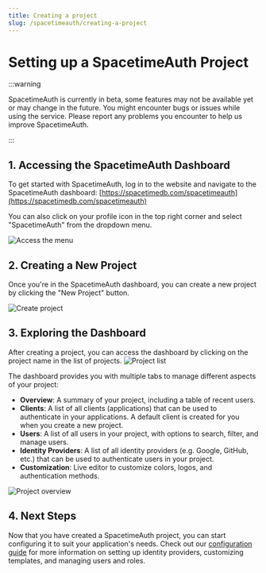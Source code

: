 ```yaml
---
title: Creating a project
slug: /spacetimeauth/creating-a-project
---
```


# Setting up a SpacetimeAuth Project

:::warning

SpacetimeAuth is currently in beta, some features may not be available yet or may change in the future. You might encounter bugs or issues while using the service. Please report any problems you encounter to help us improve SpacetimeAuth.

:::

## 1. Accessing the SpacetimeAuth Dashboard

To get started with SpacetimeAuth, log in to the website and navigate to the
SpacetimeAuth dashboard: [https://spacetimedb.com/spacetimeauth](https://spacetimedb.com/spacetimeauth)

You can also click on your profile icon in the top right corner and select
"SpacetimeAuth" from the dropdown menu.

![Access the menu](/images/spacetimeauth/menu-access.png)

## 2. Creating a New Project

Once you're in the SpacetimeAuth dashboard, you can create a new project by
clicking the "New Project" button.

![Create project](/images/spacetimeauth/new-project.png)

## 3. Exploring the Dashboard

After creating a project, you can access the dashboard by clicking on the project
name in the list of projects.
![Project list](/images/spacetimeauth/projects-list.png)

The dashboard provides you with multiple tabs to manage different aspects of
your project:

- **Overview**: A summary of your project, including a table of recent users.
- **Clients**: A list of all clients (applications) that can be used to
  authenticate in your applications.
  A default client is created for you when you create a new project.
- **Users**: A list of all users in your project, with options to search, filter,
  and manage users.
- **Identity Providers**: A list of all identity providers (e.g. Google, GitHub,
  etc.) that can be used to authenticate users in your project.
- **Customization**: Live editor to customize colors, logos, and authentication methods.

![Project overview](/images/spacetimeauth/project-overview.png)

## 4. Next Steps

Now that you have created a SpacetimeAuth project, you can start configuring it
to suit your application's needs. Check out our [configuration guide](/docs/spacetimeauth/configure-project)
for more information on setting up identity providers, customizing templates,
and managing users and roles.
